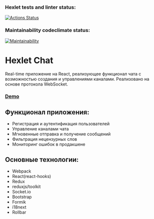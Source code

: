### Hexlet tests and linter status:
[![Actions Status](https://github.com/vladimir-ioshkin/frontend-project-lvl4/workflows/hexlet-check/badge.svg)](https://github.com/vladimir-ioshkin/frontend-project-lvl4/actions)

### Maintainability codeclimate status:
[![Maintainability](https://api.codeclimate.com/v1/badges/2ba9d70a16490db25726/maintainability)](https://codeclimate.com/github/vladimir-ioshkin/frontend-project-lvl4/maintainability)

# Hexlet Chat
Real-time приложение на React, реализующее функционал чата с возможностью создания и управлениями каналами. Реализовано на основе протокола WebSocket.

### [Demo](https://vladimir-ioshkin-lvl4.herokuapp.com/)

## Функционал приложения:
- Регистрация и аутентификация пользователей
- Управление каналами чата
- Мгновенные отправка и получение сообщений
- Фильтрация нецензурных слов
- Мониторинг ошибок в продакшене

## Основные технологии:
- Webpack
- React(react-hooks)
- Redux
- reduxjs/toolkit
- Socket.io
- Bootstrap
- Formik
- i18next
- Rollbar
